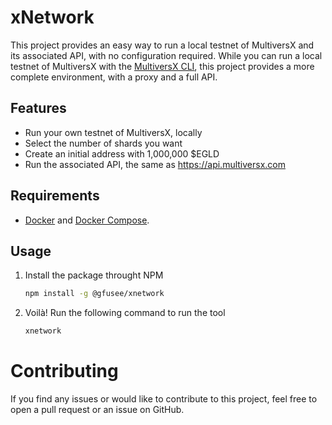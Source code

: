 # xNetwork

This project provides an easy way to run a local testnet of MultiversX and its associated API, with no configuration required.
While you can run a local testnet of MultiversX with the [MultiversX CLI](
), this project provides a more complete environment, with a proxy and a full API.
## Features
- Run your own testnet of MultiversX, locally
- Select the number of shards you want
- Create an initial address with 1,000,000 $EGLD
- Run the associated API, the same as https://api.multiversx.com

## Requirements
- [Docker](https://docs.docker.com/get-started/) and [Docker Compose](https://docs.docker.com/compose/gettingstarted/).

## Usage

1. Install the package throught NPM

    ```bash
    npm install -g @gfusee/xnetwork
    ```
    
2. Voilà! Run the following command to run the tool

    ```bash
    xnetwork
    ```
    
# Contributing

If you find any issues or would like to contribute to this project, feel free to open a pull request or an issue on GitHub.
